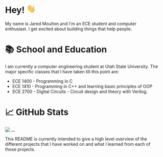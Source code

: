 [username]: jrmoulton

# Hey! <img src="https://raw.githubusercontent.com/jrmoulton/jrmoulton/master/images/wave.gif" width="30px">

My name is Jared Moulton and I'm an ECE student and computer enthusiast. I get excited about building things that help people. 

# 📚 School and Education

I am currently a computer engineering student at Utah State University. The major specific classes that I have taken till this point are:
- ECE 1400 - Programming in C
- ECE 1410 - Programming in C++ and learning basic principles of OOP
- ECE 2700 - Digital Circuits - Circuit design and theory with Verilog. 

# 📈 GitHub Stats
<img align="center" src="https://github-readme-stats.vercel.app/api/top-langs/?username=jrmoulton&hide=Jupyter Notebook, Makefile&title_color=ffffff&text_color=c9cacc&icon_color=2bbc8a&bg_color=1d1f21&count_private=true" />

<!---<img align="center" src="https://github-readme-stats.vercel.app/api?username=jrmoulton&show_icons=true&line_height=27&count_private=true&title_color=ffffff&text_color=c9cacc&icon_color=2bbc8a&bg_color=1d1f21" alt="Martin's GitHub Stats" /> --->

<a href="https://github.com/jrmoulton/Learn-DL/blob/master/dense.py">
  <img https://img.shields.io/badge/Code-Python-informational?style=flat&logo=python&logoColor=white&color=2bbc8a />
</a>
<a href="https://github.com/jrmoulton/parallel_mandelbrot">
  <img https://img.shields.io/badge/Code-Rust-informational?style=flat&logo=rust&logoColor=white&color=F95 />
</a>
<a href="https://github.com/jrmoulton/Sodoku-Solver">
  <img https://img.shields.io/badge/Code-C++-informational?style=flat&logo=C&logoColor=white&color=C00 />
</a>
<a href="https://jrmoulton.com">
  <img https://img.shields.io/badge/Cloud-Digital_Ocean-informational?style=flat&logo=digitalocean&logoColor=white&color=22F />
</a>

This README is currently intended to give a high level overview of the
different projects that I have worked on and what I learned from each of those
projects.


